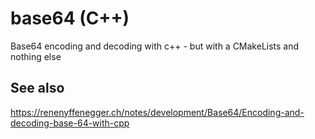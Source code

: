 # base64 (C++)

Base64 encoding and decoding with c++ - but with a CMakeLists and nothing else

## See also

https://renenyffenegger.ch/notes/development/Base64/Encoding-and-decoding-base-64-with-cpp

